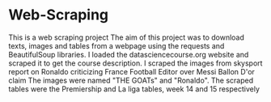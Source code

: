 # Web-Scraping
This is a web scraping project
The aim of this project was to download texts, images and tables from a webpage using the requests and BeautifulSoup libraries.
I loaded the datasciencecourse.org website and scraped it to get the course description.
I scraped the images from skysport report on Ronaldo criticizing France Football Editor over Messi Ballon D'or claim 
The images were named "THE GOATs" and "Ronaldo".
The scraped tables were the Premiership and La liga tables,  week 14 and 15 respectively
